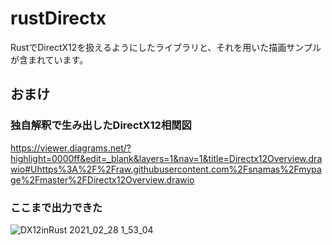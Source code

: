 # rustDirectx
RustでDirectX12を扱えるようにしたライブラリと、それを用いた描画サンプルが含まれています。

## おまけ
### 独自解釈で生み出したDirectX12相関図
https://viewer.diagrams.net/?highlight=0000ff&edit=_blank&layers=1&nav=1&title=Directx12Overview.drawio#Uhttps%3A%2F%2Fraw.githubusercontent.com%2Fsnamas%2Fmypage%2Fmaster%2FDirectx12Overview.drawio

### ここまで出力できた
![DX12inRust 2021_02_28 1_53_04](https://user-images.githubusercontent.com/43674314/109393926-ba5a3b00-7967-11eb-9476-9e5855772695.png)
